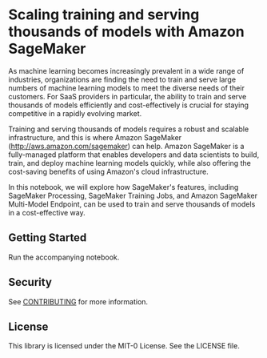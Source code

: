 # Scaling training and serving thousands of models with Amazon SageMaker

As machine learning becomes increasingly prevalent in a wide range of industries, organizations are finding the need to train and serve large numbers of machine learning models to meet the diverse needs of their customers. For SaaS providers in particular, the ability to train and serve thousands of models efficiently and cost-effectively is crucial for staying competitive in a rapidly evolving market. 

Training and serving thousands of models requires a robust and scalable infrastructure, and this is where Amazon SageMaker (http://aws.amazon.com/sagemaker) can help. Amazon SageMaker is a fully-managed platform that enables developers and data scientists to build, train, and deploy machine learning models quickly, while also offering the cost-saving benefits of using Amazon's cloud infrastructure. 

In this notebook, we will explore how SageMaker's features, including SageMaker Processing, SageMaker Training Jobs, and Amazon SageMaker Multi-Model Endpoint, can be used to train and serve thousands of models in a cost-effective way.

## Getting Started

Run the accompanying notebook.

## Security

See [CONTRIBUTING](CONTRIBUTING.md#security-issue-notifications) for more information.

## License

This library is licensed under the MIT-0 License. See the LICENSE file.

